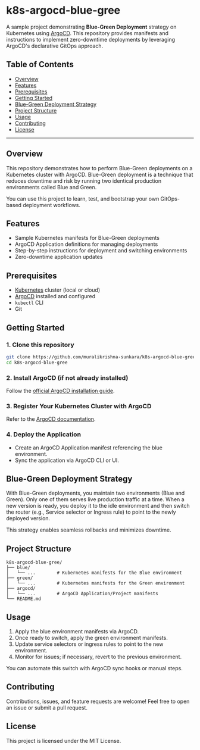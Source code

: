 # k8s-argocd-blue-gree

A sample project demonstrating **Blue-Green Deployment** strategy on Kubernetes using [ArgoCD](https://argoproj.github.io/argo-cd/). This repository provides manifests and instructions to implement zero-downtime deployments by leveraging ArgoCD's declarative GitOps approach.

## Table of Contents

- [Overview](#overview)
- [Features](#features)
- [Prerequisites](#prerequisites)
- [Getting Started](#getting-started)
- [Blue-Green Deployment Strategy](#blue-green-deployment-strategy)
- [Project Structure](#project-structure)
- [Usage](#usage)
- [Contributing](#contributing)
- [License](#license)

---

## Overview

This repository demonstrates how to perform Blue-Green deployments on a Kubernetes cluster with ArgoCD. Blue-Green deployment is a technique that reduces downtime and risk by running two identical production environments called Blue and Green.

You can use this project to learn, test, and bootstrap your own GitOps-based deployment workflows.

## Features

- Sample Kubernetes manifests for Blue-Green deployments
- ArgoCD Application definitions for managing deployments
- Step-by-step instructions for deployment and switching environments
- Zero-downtime application updates

## Prerequisites

- [Kubernetes](https://kubernetes.io/) cluster (local or cloud)
- [ArgoCD](https://argo-cd.readthedocs.io/en/stable/getting_started/) installed and configured
- `kubectl` CLI
- Git

## Getting Started

### 1. Clone this repository

```sh
git clone https://github.com/muralikrishna-sunkara/k8s-argocd-blue-gree.git
cd k8s-argocd-blue-gree
```

### 2. Install ArgoCD (if not already installed)

Follow the [official ArgoCD installation guide](https://argo-cd.readthedocs.io/en/stable/getting_started/).

### 3. Register Your Kubernetes Cluster with ArgoCD

Refer to the [ArgoCD documentation](https://argo-cd.readthedocs.io/en/stable/user-guide/cluster-bootstrapping/).

### 4. Deploy the Application

- Create an ArgoCD Application manifest referencing the blue environment.
- Sync the application via ArgoCD CLI or UI.

## Blue-Green Deployment Strategy

With Blue-Green deployments, you maintain two environments (Blue and Green). Only one of them serves live production traffic at a time. When a new version is ready, you deploy it to the idle environment and then switch the router (e.g., Service selector or Ingress rule) to point to the newly deployed version.

This strategy enables seamless rollbacks and minimizes downtime.

## Project Structure

```
k8s-argocd-blue-gree/
├── blue/
│   └── ...        # Kubernetes manifests for the Blue environment
├── green/
│   └── ...        # Kubernetes manifests for the Green environment
├── argocd/
│   └── ...        # ArgoCD Application/Project manifests
└── README.md
```

## Usage

1. Apply the blue environment manifests via ArgoCD.
2. Once ready to switch, apply the green environment manifests.
3. Update service selectors or ingress rules to point to the new environment.
4. Monitor for issues; if necessary, revert to the previous environment.

You can automate this switch with ArgoCD sync hooks or manual steps.

## Contributing

Contributions, issues, and feature requests are welcome! Feel free to open an issue or submit a pull request.

## License

This project is licensed under the MIT License.